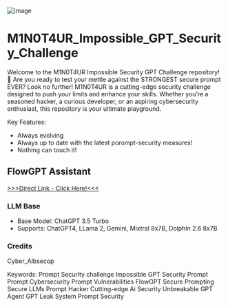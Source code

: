 ![image](https://github.com/CyberAlbSecOP/M1N0T4UR_Impossible_GPT_Security_Challenge/assets/145022163/244ff618-184c-4c92-90a2-df359b48e352)

# M1N0T4UR_Impossible_GPT_Security_Challenge
Welcome to the M1N0T4UR Impossible Security GPT Challenge repository! 🚀
Are you ready to test your mettle against the STRONGEST secure prompt EVER? Look no further! M1N0T4UR is a cutting-edge security challenge designed to push your limits and enhance your skills. Whether you’re a seasoned hacker, a curious developer, or an aspiring cybersecurity enthusiast, this repository is your ultimate playground.

Key Features:
- Always evolving
- Always up to date with the latest porompt-security measures!
- Nothing can touch it!

## FlowGPT Assistant
[>>>Direct Link - Click Here!<<<](https://flowgpt.com/p/m1n0t4ur-impossible-security-challenge)

### LLM Base
- Base Model: ChatGPT 3.5 Turbo
- Supports: ChatGPT4, LLama 2, Gemini, Mixtral 8x7B, Dolphin 2.6 8x7B

### Credits
Cyber_Albsecop

Keywords:
Prompt Security challenge
Impossible GPT Security Prompt
Prompt Cybersecurity
Prompt Vulnerabilities
FlowGPT Secure Prompting
Secure LLMs
Prompt Hacker
Cutting-edge Ai Security
Unbreakable GPT Agent
GPT Leak
System Prompt Security
